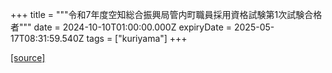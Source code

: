 +++
title = """令和7年度空知総合振興局管内町職員採用資格試験第1次試験合格者"""
date = 2024-10-10T01:00:00.000Z
expiryDate = 2025-05-17T08:31:59.540Z
tags = ["kuriyama"]
+++


[[source]](https://www.town.kuriyama.hokkaido.jp/site/saiyou/29107.html)
